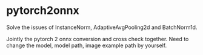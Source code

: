 # pytorch2onnx
Solve the issues of InstanceNorm, AdaptiveAvgPooling2d and BatchNorm1d.

Jointly the pytorch 2 onnx conversion and cross check together.
Need to change the model, model path, image example path by yourself.
